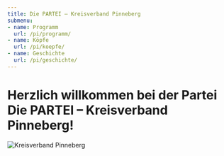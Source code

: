 ```yaml
---
title: Die PARTEI – Kreisverband Pinneberg
submenu:
- name: Programm
  url: /pi/programm/
- name: Köpfe
  url: /pi/koepfe/
- name: Geschichte
  url: /pi/geschichte/
---
```


# Herzlich willkommen bei der Partei Die PARTEI &ndash; Kreisverband Pinneberg!

![Kreisverband Pinneberg](/pi/header.jpg "Kreisverband Pinneberg")
